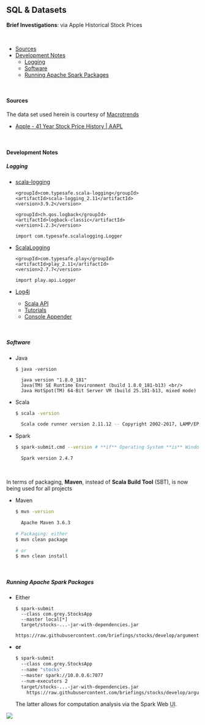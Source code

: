 ## SQL & Datasets

**Brief Investigations**: via Apple Historical Stock Prices

<br/>

* [Sources](#sources)
* [Development Notes](#development-notes)
  * [Logging](#logging)
  * [Software](#software)
  * [Running Apache Spark Packages](#running-apache-spark-packages) 

<br/>

#### Sources

The data set used herein is courtesy of <a href='https://www.macrotrends.net'>Macrotrends</a>

* <a href='https://www.macrotrends.net/stocks/charts/AAPL/apple/stock-price-history'>Apple - 41 Year Stock Price History | AAPL </a>


<br/>

#### Development Notes

##### Logging

* [scala-logging](https://index.scala-lang.org/lightbend/scala-logging/scala-logging/3.9.2?target=_2.11) <br/>
    ```
    <groupId>com.typesafe.scala-logging</groupId>
    <artifactId>scala-logging_2.11</artifactId>
    <version>3.9.2</version>
    
    <groupId>ch.qos.logback</groupId>
    <artifactId>logback-classic</artifactId>
    <version>1.2.3</version>
    ```
            
    ```import com.typesafe.scalalogging.Logger```

* [ScalaLogging](https://www.playframework.com/documentation/2.6.x/ScalaLogging) <br/>
    ```
    <groupId>com.typesafe.play</groupId>
    <artifactId>play_2.11</artifactId>
    <version>2.7.7</version>
    ```
    
    ```import play.api.Logger```
    
* [Log4j](https://logging.apache.org/log4j/2.x/)
  * [Scala API](https://logging.apache.org/log4j/scala/)
  * [Tutorials](https://howtodoinjava.com/log4j/)
  * [Console Appender](https://howtodoinjava.com/log4j/log4j-console-appender-example/)


<br/>

##### Software

*  Java <br/> 
    ```
    $ java -version
    
      java version "1.8.0_181"
      Java(TM) SE Runtime Environment (build 1.8.0_181-b13) <br/> 
      Java HotSpot(TM) 64-Bit Server VM (build 25.181-b13, mixed mode)
    ```

* Scala <br/> 
    ```bash
    $ scala -version
    
      Scala code runner version 2.11.12 -- Copyright 2002-2017, LAMP/EPFL
    ```

* Spark <br/> 
    ```bash
    $ spark-submit.cmd --version # **if** Operating System **is** Windows
    
      Spark version 2.4.7
    ```

<br/> 

In terms of packaging, **Maven**, instead of **Scala Build Tool** (SBT), is now being used for all projects
  
* Maven <br/>
    ```bash
    $ mvn -version
    
      Apache Maven 3.6.3 
    
    # Packaging: either
    $ mvn clean package 
    
    # or 
    $ mvn clean install
    ```

<br/>

##### Running Apache Spark Packages 

* Either <br/>
    ```sbtshell
    $ spark-submit 
      --class com.grey.StocksApp 
      --master local[*] 
      target/stocks-...-jar-with-dependencies.jar 
        https://raw.githubusercontent.com/briefings/stocks/develop/arguments.yaml
    ```

* **or** <br/>

    ```bash
    $ spark-submit
      --class com.grey.StocksApp 
      --name "stocks" 
      --master spark://10.0.0.6:7077 
      --num-executors 2 
      target/stocks-...-jar-with-dependencies.jar 
        https://raw.githubusercontent.com/briefings/stocks/develop/arguments.yaml
    ```
    
    The latter allows for computation analysis via the Spark Web <abbr title="User Interface">UI</abbr>.



<img src="https://render.githubusercontent.com/render/math?math={\frac{1}{2}}"></img>




